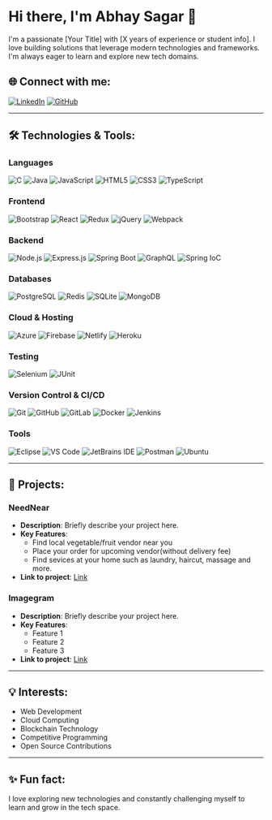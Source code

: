 # Hi there, I'm Abhay Sagar 👋

I'm a passionate [Your Title] with [X years of experience or student info]. I love building solutions that leverage modern technologies and frameworks. I'm always eager to learn and explore new tech domains.

## 🌐 Connect with me:
[![LinkedIn](https://img.shields.io/badge/LinkedIn-0077B5?logo=linkedin&logoColor=white)](https://www.linkedin.com/in/abhay-sagar-759180289/) [![GitHub](https://img.shields.io/badge/GitHub-181717?logo=github&logoColor=white)](https://github.com/abhaysagarofficial)

---

## 🛠 Technologies & Tools:

### Languages
![C](https://img.shields.io/badge/-C-00599C?style=flat-square&logo=c)
![Java](https://img.shields.io/badge/-Java-007396?style=flat-square&logo=java)
![JavaScript](https://img.shields.io/badge/-JavaScript-F7DF1E?style=flat-square&logo=javascript&logoColor=black)
![HTML5](https://img.shields.io/badge/-HTML5-E34F26?style=flat-square&logo=html5&logoColor=white)
![CSS3](https://img.shields.io/badge/-CSS3-1572B6?style=flat-square&logo=css3)
![TypeScript](https://img.shields.io/badge/-TypeScript-007ACC?style=flat-square&logo=typescript)

### Frontend
![Bootstrap](https://img.shields.io/badge/-Bootstrap-563D7C?style=flat-square&logo=bootstrap)
![React](https://img.shields.io/badge/-React-61DAFB?style=flat-square&logo=react&logoColor=black)
![Redux](https://img.shields.io/badge/-Redux-764ABC?style=flat-square&logo=redux)
![jQuery](https://img.shields.io/badge/-jQuery-0769AD?style=flat-square&logo=jquery)
![Webpack](https://img.shields.io/badge/-Webpack-8DD6F9?style=flat-square&logo=webpack)

### Backend
![Node.js](https://img.shields.io/badge/-Node.js-339933?style=flat-square&logo=nodedotjs)
![Express.js](https://img.shields.io/badge/-Express.js-000000?style=flat-square&logo=express)
![Spring Boot](https://img.shields.io/badge/-Spring%20Boot-6DB33F?style=flat-square&logo=springboot)
![GraphQL](https://img.shields.io/badge/-GraphQL-E10098?style=flat-square&logo=graphql)
![Spring IoC](https://img.shields.io/badge/-Spring%20IoC-6DB33F?style=flat-square&logo=spring)

### Databases
![PostgreSQL](https://img.shields.io/badge/-PostgreSQL-336791?style=flat-square&logo=postgresql)
![Redis](https://img.shields.io/badge/-Redis-DC382D?style=flat-square&logo=redis)
![SQLite](https://img.shields.io/badge/-SQLite-003B57?style=flat-square&logo=sqlite)
![MongoDB](https://img.shields.io/badge/-MongoDB-47A248?style=flat-square&logo=mongodb)

### Cloud & Hosting
![Azure](https://img.shields.io/badge/-Microsoft%20Azure-0089D6?style=flat-square&logo=microsoft-azure)
![Firebase](https://img.shields.io/badge/-Firebase-FFCA28?style=flat-square&logo=firebase&logoColor=black)
![Netlify](https://img.shields.io/badge/-Netlify-00C7B7?style=flat-square&logo=netlify)
![Heroku](https://img.shields.io/badge/-Heroku-430098?style=flat-square&logo=heroku)

### Testing
![Selenium](https://img.shields.io/badge/-Selenium-43B02A?style=flat-square&logo=selenium)
![JUnit](https://img.shields.io/badge/-JUnit-25A162?style=flat-square&logo=junit5)

### Version Control & CI/CD
![Git](https://img.shields.io/badge/-Git-F05032?style=flat-square&logo=git&logoColor=white)
![GitHub](https://img.shields.io/badge/-GitHub-181717?style=flat-square&logo=github)
![GitLab](https://img.shields.io/badge/-GitLab-FC6D26?style=flat-square&logo=gitlab)
![Docker](https://img.shields.io/badge/-Docker-2496ED?style=flat-square&logo=docker)
![Jenkins](https://img.shields.io/badge/-Jenkins-D24939?style=flat-square&logo=jenkins)

### Tools
![Eclipse](https://img.shields.io/badge/-Eclipse-2C2255?style=flat-square&logo=eclipse-ide&logoColor=white)
![VS Code](https://img.shields.io/badge/-Visual%20Studio%20Code-007ACC?style=flat-square&logo=visual-studio-code&logoColor=white)
![JetBrains IDE](https://img.shields.io/badge/-JetBrains-000000?style=flat-square&logo=jetbrains)
![Postman](https://img.shields.io/badge/-Postman-FF6C37?style=flat-square&logo=postman)
![Ubuntu](https://img.shields.io/badge/-Ubuntu-E95420?style=flat-square&logo=ubuntu)

---

## 🚀 Projects:

### **NeedNear**
- **Description**: Briefly describe your project here.
- **Key Features**:
  - Find local vegetable/fruit vendor near you
  - Place your order for upcoming vendor(without delivery fee)
  - Find sevices at your home such as laundry, haircut, massage and more.
- **Link to project**: [Link](#)

### **Imagegram**
- **Description**: Briefly describe your project here.
- **Key Features**:
  - Feature 1
  - Feature 2
  - Feature 3
- **Link to project**: [Link](#)

---

## 💡 Interests:
- Web Development
- Cloud Computing
- Blockchain Technology
- Competitive Programming
- Open Source Contributions

---

## ✨ Fun fact:
I love exploring new technologies and constantly challenging myself to learn and grow in the tech space.

















